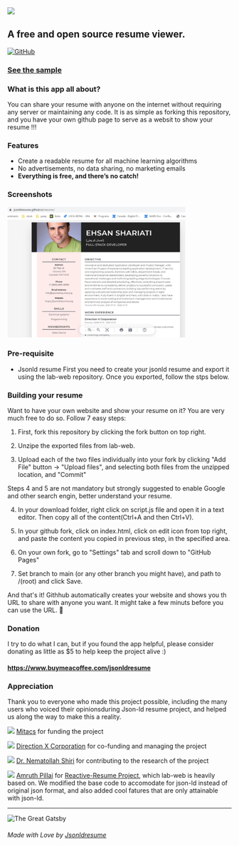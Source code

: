 <img src="https://raw.githubusercontent.com/Jsonldresume/lab-web/main/public/images/jsonldresume.png" width="256px" />

## A free and open source resume viewer.

[![GitHub](https://img.shields.io/github/license/jsonldresume/lab-web)](https://github.com/jsonldresume/lab-web/blob/main/LICENSE)

### [See the sample](https://jsonldresume.github.io/resume/)

### What is this app all about?

You can share your resume with anyone on the internet without requiring any server or maintaining any code. It is as simple as forking this repository, and you have your own github page to serve as a websit to show your resume !!!

### Features

- Create a readable resume for all machine learning algorithms
- No advertisements, no data sharing, no marketing emails
- **Everything is free, and there’s no catch!**

### Screenshots

<img src="https://raw.githubusercontent.com/Jsonldresume/resume/main/static/media/screenshot.JPG" width="400px" />

### Pre-requisite

- Jsonld resume
First you need to create your jsonld resume and export it using the lab-web repository. Once you exported, follow the stps below.


### Building your resume

Want to have your own website and show your resume on it? You are very much free to do so. Follow 7 easy steps:

1. First, fork this repository by clicking the fork button on top right.


2. Unzipe the exported files from lab-web.


3. Upload each of the two files individually into your fork by clicking "Add File" button -> "Upload files", and selecting both files from the unzipped location, and "Commit"

Steps 4 and 5 are not mandatory but strongly suggested to enable Google and other search engin, better understand your resume.

4. In your download folder, right click on script.js file and open it in a text editor. Then copy all of the content(Ctrl+A and then Ctrl+V).


5. In your github fork, click on index.html, click on edit icon from top right, and paste the content you copied in previous step, in the specified area.


6. On your own fork, go to "Settings" tab and scroll down to "GitHub Pages"


7. Set branch to main (or any other branch you might have), and path to /(root) and click Save.


And that's it! Githhub automatically creates your website and shows you th URL to share with anyone you want. It might take a few minuts before you can use the URL. 🎉

### Donation

I try to do what I can, but if you found the app helpful, please consider donating as little as \$5 to help keep the project alive :)

#### https://www.buymeacoffee.com/jsonldresume

### Appreciation

Thank you to everyone who made this project possible, including the many users who voiced their opinionsduring Json-ld resume project, and helped us along the way to make this a reality.

<img src="https://raw.githubusercontent.com/Jsonldresume/lab-web/main/public/images/Mitacs.png" width="60px" /> [Mitacs](https://www.mitacs.ca/) for funding the project

<img src="https://raw.githubusercontent.com/Jsonldresume/lab-web/main/public/images/DXC.jpg" width="60px" /> [Direction X Corporation](https://directionx.ca) for co-funding and managing the project

<img src="https://raw.githubusercontent.com/Jsonldresume/lab-web/main/public/images/shiri.jpg" width="60px" /> [Dr. Nematollah Shiri](https://www.concordia.ca/ginacody/computer-science-software-eng/faculty.html?fpid=nematollaah-shiri) for contributing to the research of the project

<img src="https://crowdin-static.downloads.crowdin.com/avatar/14158753/large/e36727872f9ce95f97b0a7e49cb28667.jpeg" width="60px" /> [Amruth Pillai](https://github.com/AmruthPillai) for [Reactive-Resume Project](https://github.com/AmruthPillai/Reactive-Resume), which lab-web is heavily based on. We modified the base code to accomodate for json-ld instead of original json format, and also added cool fatures that are only attainable with json-ld.

---

![The Great Gatsby](https://camo.githubusercontent.com/a615c7e1ef9a850f5427cdc153186763305bb853/68747470733a2f2f692e696d6775722e636f6d2f4472386a3569762e676966)

###### Made with Love by [Jsonldresume](https://jsonldresume.org/)
